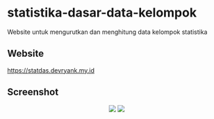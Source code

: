 # statistika-dasar-data-kelompok
Website untuk mengurutkan dan menghitung data kelompok statistika
## Website
https://statdas.devryank.my.id
## Screenshot
<div style="text-align:center;">
<img src="https://i.imgur.com/HscLWQu.jpg">
<img src="https://i.imgur.com/EZvfp7s.png">
</div>
